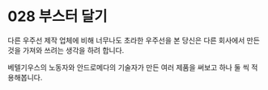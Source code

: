 # 028 부스터 달기
다른 우주선 제작 업체에 비해 너무나도 초라한 우주선을 본 당신은 다른 회사에서 만든 것을 가져와 쓰려는 생각을 하려 합니다.

베텔기우스의 노동자와 안드로메다의 기술자가 만든 여러 제품을 써보고 하나 둘 씩 적용해봅니다.
